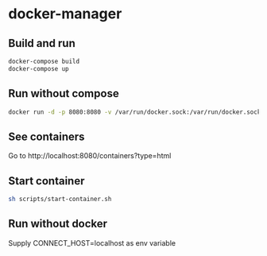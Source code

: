 # docker-manager


## Build and run

```bash
docker-compose build
docker-compose up
```

## Run without compose

```bash
docker run -d -p 8080:8080 -v /var/run/docker.sock:/var/run/docker.sock codedriftdotnet/docker-manager:latest --name=docker-manager
```


## See containers

Go to http://localhost:8080/containers?type=html

## Start container

```bash
sh scripts/start-container.sh
```


## Run without docker

Supply CONNECT_HOST=localhost as env variable


